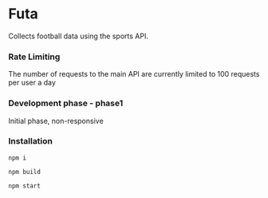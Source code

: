 # Futa
Collects football data using the sports API.

### Rate Limiting 
The number of requests to the main API are currently limited to 100 requests per user a day

### Development phase - phase1
Initial phase, non-responsive

### Installation
```
npm i
```
```
npm build 
```
```
npm start
```
